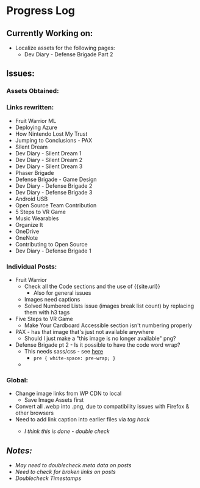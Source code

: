 # Progress Log

<!-- ## Finished:
* Music Wearables Workshop with Women Who Code
* Organize It
* Getting Started With the OneDrive API
* Getting Started With the OneNote API
* Deploying a Website to Azure
* Defense Brigade - Game Design with Unity 3d 
* Dev Diary - Unity 3d Game Design - Defense Brigade Part 1
* Dev Diary - Unity 3d Game Design - Defense Brigade Part 2
* Dev Diary - Unity 3d Game Design - Defense Brigade Part 3
* Phaser Brigade - Defense Brigade Using PhaserJS
* Android USB Port From Unity Error
* 5 Steps to Making Your First VR Game
* How Nintendo Lost My Trust in the Span of a Week
* Jumping to Conclusions - Inclusivity at PAX East
* Silent Dream
* Dev Diary - Silent Dream Part 1
* Dev Diary - Silent Dream Part 2
* Dev Diary - Silent Dream Part 3
* Contributing to Open Source
* Open Source Team Contribution
* FruitWarrior MR HoloLens Workshop -->

<!-- ## In-Progress: -->

## Currently Working on:
* Localize assets for the following pages:
    * Dev Diary - Defense Brigade Part 2

## Issues:

### Assets Obtained:

### Links rewritten:
* Fruit Warrior ML
* Deploying Azure
* How Nintendo Lost My Trust
* Jumping to Conclusions - PAX
* Silent Dream
* Dev Diary - Silent Dream 1
* Dev Diary - Silent Dream 2
* Dev Diary - Silent Dream 3
* Phaser Brigade
* Defense Brigade - Game Design
* Dev Diary - Defense Brigade 2
* Dev Diary - Defense Brigade 3
* Android USB
* Open Source Team Contribution
* 5 Steps to VR Game
* Music Wearables
* Organize It
* OneDrive
* OneNote
* Contributing to Open Source 
* Dev Diary - Defense Brigade 1


### Individual Posts:
* Fruit Warrior
    * Check all the Code sections and the use of {{site.url}}
        * Also for general issues
    * Images need captions
    * Solved Numbered Lists issue (images break list count) by replacing them with h3 tags
* Five Steps to VR Game
    * Make Your Cardboard Accessible section isn't numbering properly
* PAX - has that image that's just not available anywhere
    * Should I just make a "this image is no longer available" png?
* Defense Brigade pt 2 - Is it possible to have the code word wrap?
    * This needs sass/css - see [here](https://david-kerwick.github.io/blog/blogger/2015/07/24/wrapping-code-jeykll-pygments.html)
        * `pre { white-space: pre-wrap; }`
    * 

### Global:
* Change image links from WP CDN to local
    * Save Image Assets first
* Convert all .webp into .png, due to compatibility issues with Firefox & other browsers
* Need to add link caption into earlier files via <em> tag hack
    * I think this is done - double check

## Notes:
* May need to doublecheck meta data on posts
* Need to check for broken links on posts
* Doublecheck Timestamps

